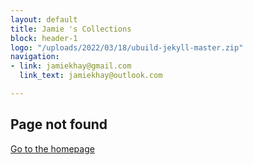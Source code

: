 ```yaml
---
layout: default
title: Jamie 's Collections
block: header-1
logo: "/uploads/2022/03/18/ubuild-jekyll-master.zip"
navigation:
- link: jamiekhay@gmail.com
  link_text: jamiekhay@outlook.com

---
```

## Page not found

[Go to the homepage](/ "Back to homepage")
